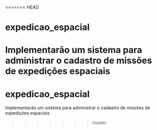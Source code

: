 <<<<<<< HEAD
# expedicao_espacial
Implementarão um sistema para administrar o cadastro de missões de expedições espaciais
=======
# expedicao_espacial
Implementarão um sistema para administrar o cadastro de missões de expedições espaciais
>>>>>>> master
